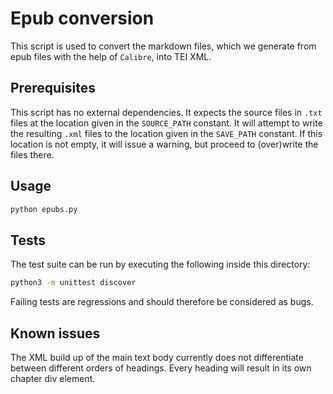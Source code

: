 # Epub conversion

This script is used to convert the markdown files, which we generate from epub files with the help of `Calibre`, into TEI XML.


## Prerequisites

This script has no external dependencies. It expects the source files in `.txt` files at the location given in the `SOURCE_PATH` constant. It will attempt to write the resulting `.xml` files to the location given in the `SAVE_PATH` constant. If this location is not empty, it will issue a warning, but proceed to (over)write the files there.


## Usage

```bash
python epubs.py
```


## Tests

The test suite can be run by executing the following inside this directory:

```bash
python3 -m unittest discover
```

Failing tests are regressions and should therefore be considered as bugs.


## Known issues

The XML build up of the main text body currently does not differentiate between different orders of headings. Every heading will result in its own chapter div element.  